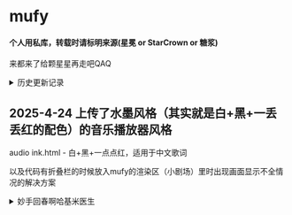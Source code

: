# mufy

#### 个人用私库，转载时请标明来源(星冕 or StarCrown or 糖浆)

来都来了给颗星星再走吧QAQ

<details>
<summary>历史更新记录</summary>

## 2025-4-18 添加了音乐播放器+歌词动效的代码

audio.html - 复古档案风格，适用于中英双语歌词

audio cyber.html - 赛博朋克霓虹风格，适用于中日双语歌词

~~想要纯中文显示的拿着代码去问d指导吧，我懒（）~~

## 2025-4-21 上传了一份完整的代码，包括HTML+CSS+JS内容

暗戳戳推一下自己的卡→[监狱4+1|泰坦诸神，永堕塔尔塔罗斯](https://chat.mufy.ai/chat?roleId=29fc007a-cdcd-4ab9-bb69-323937fa841d)

因为有人发现自己的代码塞进小剧场里用不了，用作参考对比

</details>

## 2025-4-24 上传了水墨风格（其实就是白+黑+一丢丢红的配色）的音乐播放器风格

audio ink.html - 白+黑+一点点红，适用于中文歌词

以及代码有折叠栏的时候放入mufy的渲染区（小剧场）里时出现画面显示不全情况的解决方案

<details>
<summary>妙手回春啊哈基米医生</summary>

**问题分析：**

核心问题在于，当 iframe 内部的内容高度发生变化时（例如折叠栏展开/收起），iframe 元素的 `height` 属性不会自动更新。这个 `height` 是由包含 iframe 的父页面控制的。因此，子页面需要一种方式**通知**父页面：“我的内容高度变了，请调整我的框架大小”。由于子页面无法直接操作父页面的 DOM 或调用其函数（尤其是在跨域场景下，或不清楚父页面结构时），需要间接的通信方式。

**实例分析：**

*   **赛博朋克实例 (有效原因):**
    1.  **明确的触发时机:** 在所有可能改变内容高度的操作后（折叠栏切换、标签页切换、通讯消息显示/隐藏、图片加载、初始加载），都调用了 `requestHeightUpdate` 函数。
    2.  **通信机制:** 使用 `window.dispatchEvent(new Event('resize'))`。这在 iframe 内部触发了一个标准的 `resize` 事件。
    3.  **父页面依赖:** **这种方法成功的关键在于父页面必须有相应的 JavaScript 代码来监听 iframe 的 `contentWindow` 上的 `resize` 事件。** 监听到事件后，父页面需要主动去获取 iframe 的 `document.body.scrollHeight` 并设置 iframe 的 `style.height`。子页面本身不知道父页面是否在监听，它只是发出了信号。
    4.  **符合约束:** 子页面不需要知道父页面的任何信息（iframe ID 等），它只管在自己的 `window` 上派发事件。

*   **水墨风格实例 (初始问题 & 解决后):**
    1.  **初始问题:** 折叠栏展开/收起时，没有通知父页面高度变化，导致父页面没有调整 iframe 高度，内容显示不全。
    2.  **应用修复:** 加入了与赛博朋克实例相同的 `requestHeightUpdate` 函数和调用逻辑后，问题得到解决（前提是父页面有对应的监听处理）。

**通用解法总结：**

在子页面无法获取父页面具体信息的情况下，子页面需要主动发送“高度变化”的信号给父页面。有两种主要策略：

1.  **策略一：派发 `resize` 事件 (Event Dispatching - 如实例所示)**
    *   **子页面做的事:** 在内容高度可能变化时，通过 `window.dispatchEvent(new Event('resize'))` 触发事件。
    *   **优点:** 实现简单，子页面代码量少。
    *   **缺点:**
        *   **严重依赖父页面实现:** 父页面必须编写特定的代码来监听 `iframe.contentWindow` 的 `resize` 事件并手动获取 `scrollHeight`。这不是一个普遍的或标准的 iframe 高度自适应方法。
        *   **信号模糊:** 只发送了一个“可能变化”的信号，没有传递具体高度值。父页面需要自己计算。
        *   **潜在冲突:** 如果父页面或其使用的库也在监听 `resize` 事件，可能会产生干扰。
    *   **适用场景:** 当你能控制父页面，并且父页面愿意或已经实现了监听 `iframe.contentWindow.resize` 的逻辑时。

2.  **策略二：使用 `window.postMessage` (推荐的通用方法)**
    *   **子页面做的事:** 在内容高度可能变化时，计算 `document.body.scrollHeight`，然后通过 `window.parent.postMessage({ type: 'iframeResize', height: newHeight }, '*')` 发送包含高度的消息给父窗口。
    *   **优点:**
        *   **标准通信:** 这是 W3C 标准的跨窗口/跨域通信方式。
        *   **传递数据:** 直接将计算好的高度传递给父页面，父页面无需再次计算。
        *   **更清晰:** 消息可以包含类型（如 `'iframeResize'`)，父页面可以根据类型处理不同消息。
        *   **更健壮:** 不依赖特定的事件监听，父页面只需监听标准的 `message` 事件。
    *   **缺点:**
        *   子页面代码稍微多一点（需要计算高度和构建消息）。
        *   父页面仍然需要编写监听 `message` 事件的代码。
        *   安全性注意：使用 `*` 作为 `targetOrigin` 允许任何父窗口接收消息。如果可能，应指定父窗口的确切来源 (e.g., `'https://parent.example.com'`) 以提高安全性，但这与“无法获取父框架信息”的约束略有冲突。在无法确定父来源时，`*` 是必要的。
    *   **适用场景:** **推荐作为通用解决方案**，尤其是在不确定父页面实现、跨域场景或需要更明确通信时。

</details>

